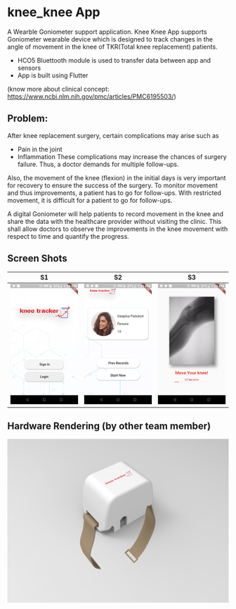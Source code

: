 
# knee_knee App

A Wearble Goniometer support application.
Knee Knee App supports Goniometer wearable device which is designed to track changes in the angle of movement in the knee of TKR(Total knee replacement) patients. 

- HCO5 Bluettooth module is used to transfer data between app and sensors
- App is built using Flutter

(know more about clinical concept: https://www.ncbi.nlm.nih.gov/pmc/articles/PMC6195503/)

## Problem: 

After knee replacement surgery, certain complications may arise such as 
- Pain in the joint
- Inflammation
These complications may increase the chances of surgery failure. Thus, a doctor demands for multiple follow-ups. 

Also, the movement of the knee (flexion) in the initial days is very important for recovery to ensure the success of the surgery. To monitor movement and thus improvements, a patient has to go for follow-ups. With restricted movement, it is difficult for a patient to go for follow-ups.

A digital Goniometer will help patients to record movement in the knee and share the data with the healthcare provider without visiting the clinic. This shall allow doctors to observe the improvements in the knee movement with respect to time and quantify the progress.


## Screen Shots

| S1      | S2     | S3     |
|------------|-------------|-------------|
| ![alt text](https://raw.githubusercontent.com/Apurv2017/knee_knee/master/assets/img/Screenshot_20191022-132452.png) | ![alt text](https://raw.githubusercontent.com/Apurv2017/knee_knee/master/assets/img/Screenshot_20191022-132504.png)| ![alt text](https://raw.githubusercontent.com/Apurv2017/knee_knee/master/assets/img/Screenshot_20191022-132513.png) |

## Hardware Rendering (by other team member)

![alt text](https://raw.githubusercontent.com/Apurv2017/knee_knee/master/assets/img/HardwareRender.png)
